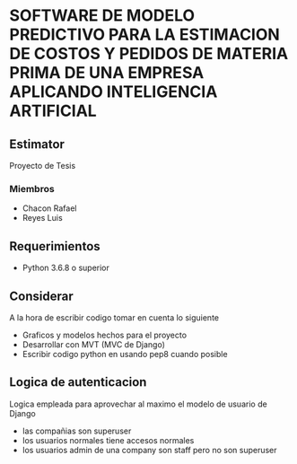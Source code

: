 # SOFTWARE DE MODELO PREDICTIVO PARA LA ESTIMACION DE COSTOS Y PEDIDOS DE MATERIA PRIMA DE UNA EMPRESA APLICANDO INTELIGENCIA ARTIFICIAL

## Estimator

Proyecto de Tesis

### Miembros

- Chacon Rafael
- Reyes Luis

## Requerimientos

- Python 3.6.8 o superior

## Considerar

A la hora de escribir codigo tomar en cuenta lo siguiente

- Graficos y modelos hechos para el proyecto
- Desarrollar con MVT (MVC de Django)
- Escribir codigo python en usando pep8 cuando posible

## Logica de autenticacion

Logica empleada para aprovechar al maximo el modelo de usuario de Django

- las compañias son superuser
- los usuarios normales tiene accesos normales
- los usuarios admin de una company son staff pero no son superuser
